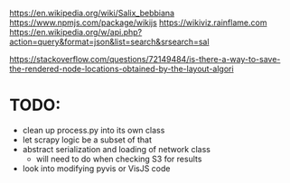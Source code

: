 https://en.wikipedia.org/wiki/Salix_bebbiana
https://www.npmjs.com/package/wikijs
https://wikiviz.rainflame.com
https://en.wikipedia.org/w/api.php?action=query&format=json&list=search&srsearch=sal

https://stackoverflow.com/questions/72149484/is-there-a-way-to-save-the-rendered-node-locations-obtained-by-the-layout-algori

# TODO:

- clean up process.py into its own class
- let scrapy logic be a subset of that
- abstract serialization and loading of network class
  - will need to do when checking S3 for results
- look into modifying pyvis or VisJS code
